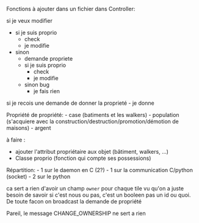 Fonctions à ajouter dans un fichier dans Controller:

si je veux modifier 

- si je suis proprio
    - check
    - je modifie
- sinon
    - demande propriete
    - si je suis proprio
        - check
        - je modifie
    - sinon
        bug
        - je fais rien


si je recois une demande de donner la proprieté
    - je donne


Propriété de propriété:
    - case (batiments et les walkers)
    - population (s'acquiere avec la construction/destruction/promotion/démotion de maisons)
    - argent


à faire :

- ajouter l'attribut propriétaire aux objet (bâtiment, walkers, ...)
- Classe proprio (fonction qui compte ses possessions)


Répartition:
    - 1 sur le daemon en C (2?)
    - 1 sur la communication C/python (socket)
    - 2 sur le python

ca sert a rien d'avoir un champ `owner` pour chaque tile vu qu'on a juste besoin de savoir
si c'est nous ou pas, c'est un booleen pas un id ou quoi. De toute facon on broadcast la
demande de propriété

Pareil, le message CHANGE_OWNERSHIP ne sert a rien
